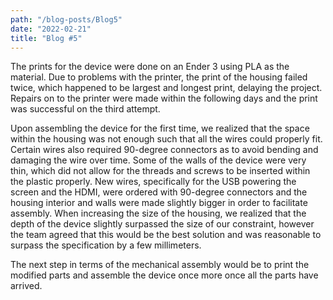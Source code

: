 ```yaml
---
path: "/blog-posts/Blog5"
date: "2022-02-21"
title: "Blog #5"
---
```


The prints for the device were done on an Ender 3 using PLA as the material. Due to problems with the printer, the print of the housing failed twice, which happened to be largest and longest print, delaying the project. Repairs on to the printer were made within the following days and the print was successful on the third attempt. 

Upon assembling the device for the first time, we realized that the space within the housing was not enough such that all the wires could properly fit. Certain wires also required 90-degree connectors as to avoid bending and damaging the wire over time. Some of the walls of the device were very thin, which did not allow for the threads and screws to be inserted within the plastic properly.
New wires, specifically for the USB powering the screen and the HDMI, were ordered with 90-degree connectors and the housing interior and walls were made slightly bigger in order to facilitate assembly. When increasing the size of the housing, we realized that the depth of the device slightly surpassed the size of our constraint, however the team agreed that this would be the best solution and was reasonable to surpass the specification by a few millimeters. 

The next step in terms of the mechanical assembly would be to print the modified parts and assemble the device once more once all the parts have arrived. 
